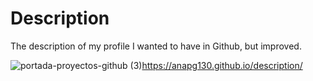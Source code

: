 # Description

The description of my profile I wanted to have in Github, but improved. 

![portada-proyectos-github (3)](https://github.com/anapg130/description/assets/130589630/1afcb077-f26b-44ea-83fc-cb3036ac12cc)https://anapg130.github.io/description/
